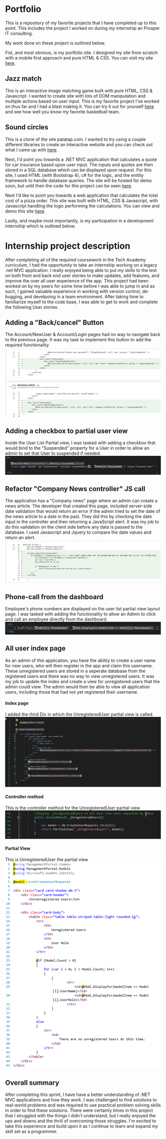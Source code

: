 # Portfolio

This is a repository of my favorite projects that I have completed up to this point. This includes the project I worked on during my internship an Prosper IT consulting.  

My work done on these project is outlined below.

Fist, and most obvious, is my portfolio site.  I designed my site from scratch with a mobile first approach and pure HTML & CSS.  You can visit my site [here](http://202code.com/).

## Jazz match

This is an interactive image matching game built with pure HTML, CSS & Javascript.  I wanted to create site with lots of DOM manipulation and multiple actions based on user input. This is my favorite project I've worked on thus far and I had a blast making it. You can try it out for yourself [here](http://202code.com/jazzMatch.html) and see how well you know my favorite basketball team.

## Sound circles
This is a clone of the site patatap.com. I wanted to try using a couple different libraries to create an interactive website and you can check out what I came up with [here](http://202code.com/soundCircles.html).

Next, I'd point you towards a .NET MVC application that calculates a quote for car insurance based upon user input. The inputs and quotes are then stored in a SQL database which can be displayed upon request. For this site, I used HTML (with Bootstrap 4), c# for the logic, and the enitity framework to handle database queries. The site will be hosted for demo soon, but until then the code for this project can be seen [here](https://github.com/Tbeck202/C-Sharp-Coding-Projects/tree/master/InsuranceQuoteApp).

Next I'd like to point you towards a web application that calculates the total cost of a pizza order.  This site was built with HTML, CSS & Javascript, with Javascript handling the logic performing the calculations.  You can view and demo this site [here](http://202code.com/pizzaSite/index.html).

Lastly, and maybe most importantly, is my participation in a development internship which is outlined below.

# Internship project description

After completing all of the required coursework in the Tech Academy curriculum, I had the opportunity to take an internship working on a legacy .net MVC application. I really enjoyed being able to put my skills to the test on both front and back end user stories to make updates, add features, and improve the over all user experience of the app. This project had been worked on by my peers for some time before I was able to jump in and as such, I gained valuable experience in working with version control, de-bugging, and develpoing in a team environment.  After taking time to familiarize myself to the code base, I was able to get to work and complete the following User stories.

## Adding a "Back/cancel" Button

The Account/NewUser & Account/Login pages had no way to navigate back to the previous page. It was my task to implement this button to add the required functionality.
![Back button screenshot](https://github.com/Tbeck202/C-Sharp-Coding-Projects/blob/master/LiveProject/BackButtonMVC.png?raw=true "Suspended Checkboxes")


## Adding a checkbox to partial user view

Inside the User List Partial view, I was tasked with adding a checkbox that would bind to the "Suspended" property for a User in order to allow an admin to set that User to suspended if needed. 
![Suspended Checkbox screenshot](https://github.com/Tbeck202/C-Sharp-Coding-Projects/blob/master/LiveProject/SuspendUserCheckBox.png?raw=true "Suspended Checkboxes")

## Refactor "Company News controller" JS call

The application has a "Company news" page where an admin can create a news article.  The developer that created this page, included server-side date validation that would return an error if the admin tried to set the date of the news article to a date in the past.  They did this by checking the date input in the controller and then returning a JavaScript alert.  It was my job to do this validation on the client side before any data is passed to the database. I used Javascript and Jquery to compare the date values and return an alert.
![Company news controller screenshot](https://github.com/Tbeck202/C-Sharp-Coding-Projects/blob/master/LiveProject/DateValidationJs.png?raw=true "Suspended Checkboxes")

## Phone-call from the dashboard

Employee's phone numbers are displayed on the user list partial view layout page. I was tasked with adding the functionality to allow an Admin to click and call an employee directly from the dashboard. 
![Phone call from dashboard screenshot](https://github.com/Tbeck202/C-Sharp-Coding-Projects/blob/master/LiveProject/MakePhoneNumberClickableFromView.png?raw=true "Suspended Checkboxes")

## All user index page

As an admin of this application, you have the ability to create a user name for new users, who will then register in the app and claim this username. These unregistered users are stored in a seperate database from the registered users and there was no way to view unregistered users. It was my job to update the index and create a view for unregistered users that the admin could view.  The admin would then be able to view all application users, including those that had not yet registered their username.
#### Index page
I added the third Div in which the UnregisteredUser partial view is called.
![All user index screenshot](https://github.com/Tbeck202/C-Sharp-Coding-Projects/blob/master/LiveProject/UserListIndex.png?raw=true "Index Page")
#### Controller method
This is the controller method for the UnregisteredUser partial view
![All user index screenshot](https://github.com/Tbeck202/C-Sharp-Coding-Projects/blob/master/LiveProject/UnregisteredUserContollerMethod.png?raw=true "Controller Method")
#### Partial View
This is UnregisteredUser the partial view
![All user index screenshot](https://github.com/Tbeck202/C-Sharp-Coding-Projects/blob/master/LiveProject/UnregisteredUsersView.png?raw=true "Controller Method")

## Overall summary
After completing this sprint, I have have a better understanding of .NET MVC applications and how they work. I was challenged to find solutions to real-world problems and was required to use practical problem solving skills in order to find these solutions. There were certainly times in this project that I struggled with the things I didn't understand, but I really enjoyed the ups and downs and the thrill of overcoming those struggles. I'm excited to take this experience and build upon it as I continue to learn and expand my skill set as a programmer.
